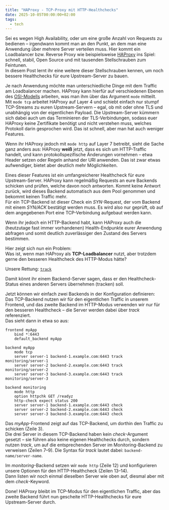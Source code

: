 ```yaml
---
title: "HAProxy - TCP-Proxy mit HTTP-Healthchecks"
date: 2025-10-05T00:00:00+02:00
tags:
  - tech
---
```


Sei es wegen High Availability, oder um eine große Anzahl von Requests zu bedienen – irgendwann kommt man an den Punkt, an dem man eine Anwendung über mehrere Server verteilen muss. Hier kommt ein Loadbalancer bzw. Reverse Proxy wie beispielsweise [HAProxy](https://www.haproxy.com/) ins Spiel: schnell, stabil, Open Source und mit tausenden Stellschrauben zum Feintunen.  
In diesem Post lernt ihr eine weitere dieser Stellschrauben kennen, um noch bessere Healthchecks für eure Upstream-Server zu bauen.

<!--more-->

Je nach Anwendung möchte man unterschiedliche Dinge mit dem Traffic am Loadbalancer machen. HAProxy kann hierfür auf verschiedenen Ebenen des [OSI-Modells](https://en.wikipedia.org/wiki/OSI_model) arbeiten, was man ihm über das Argument `mode` mitteilt.  
Mit `mode tcp` arbeitet HAProxy auf Layer 4 und schiebt einfach nur stumpf TCP-Streams zu euren Upstream-Servern – egal, ob mit oder ohne TLS und unabhängig von der eigentlichen Payload. Die Upstream-Server kümmern sich dabei auch um das Terminieren der TLS-Verbindungen, sodass euer HAProxy keine Zertifikate benötigt und nicht verstehen muss, welches Protokoll darin gesprochen wird. Das ist schnell, aber man hat auch weniger Features.  

Wenn ihr HAProxy jedoch mit `mode http` auf Layer 7 betreibt, sieht die Sache ganz anders aus: HAProxy **weiß** jetzt, dass es sich um HTTP-Traffic handelt, und kann protokollspezifische Änderungen vornehmen – etwa Header setzen oder Regeln anhand der URI anwenden. Das ist zwar etwas aufwendiger, bietet aber deutlich mehr Möglichkeiten.

Eines dieser Features ist ein umfangreicherer Healthcheck für eure Upstream-Server. HAProxy kann regelmäßig Requests an eure Backends schicken und prüfen, welche davon noch antworten. Kommt keine Antwort zurück, wird dieses Backend automatisch aus dem Pool genommen und bekommt keinen Traffic mehr.  
Für ein TCP-Backend ist dieser Check ein *SYN*-Request, der vom Backend mit einem *SYN/ACK* bestätigt werden muss. Es wird also nur geprüft, ob auf dem angegebenen Port eine TCP-Verbindung aufgebaut werden kann.

Wenn ihr jedoch ein HTTP-Backend habt, kann HAProxy auch die (heutzutage fast immer vorhandenen) Health-Endpunkte eurer Anwendung abfragen und somit deutlich zuverlässiger den Zustand des Servers bestimmen.

Hier zeigt sich nun ein Problem:  
Was ist, wenn man HAProxy als **TCP-Loadbalancer** nutzt, aber trotzdem gerne den besseren Healthcheck des HTTP-Modus hätte?

Unsere Rettung: [`track`](https://docs.haproxy.org/3.2/configuration.html#5.2-track)

Damit könnt ihr einem Backend-Server sagen, dass er den Healthcheck-Status eines anderen Servers übernehmen (tracken) soll.

Jetzt können wir einfach zwei Backends in der Konfiguration definieren:  
Das TCP-Backend nutzen wir für den eigentlichen Traffic in unserem Frontend, und das zweite Backend im HTTP-Modus verwenden wir nur für den besseren Healthcheck – die Server werden dabei über *track* referenziert.  
Das sieht dann in etwa so aus:

```haproxy {linenos=true}
frontend myApp
    bind *:6443
    default_backend myApp

backend myApp
    mode tcp
    server server-1 backend-1.example.com:6443 track monitoring/server-1
    server server-2 backend-2.example.com:6443 track monitoring/server-2
    server server-3 backend-3.example.com:6443 track monitoring/server-3

backend monitoring
    mode http
    option httpchk GET /readyz
    http-check expect status 200
    server server-1 backend-1.example.com:6443 check
    server server-2 backend-2.example.com:6443 check
    server server-3 backend-3.example.com:6443 check
```

Das *myApp*-Frontend zeigt auf das TCP-Backend, um dorthin den Traffic zu schicken (Zeile 3).  
Die drei Server in diesem TCP-Backend haben kein *check*-Argument gesetzt – sie führen also keine eigenen Healthchecks durch, sondern nutzen *track*, um auf die entsprechenden Server im Monitoring-Backend zu verweisen (Zeilen 7–9). Die Syntax für *track* lautet dabei: `backend-name/server-name`.

Im *monitoring*-Backend setzen wir `mode http` (Zeile 12) und konfigurieren unsere Optionen für den HTTP-Healthcheck (Zeilen 13–14).  
Dann listen wir noch einmal dieselben Server wie oben auf, diesmal aber mit dem *check*-Keyword.

Done!
HAProxy bleibt im TCP-Modus für den eigentlichen Traffic, aber das zweite Backend führt nun gescheite HTTP-Healthchecks für eure Upstream-Server durch.
